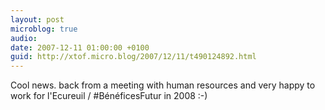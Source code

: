 ```yaml
---
layout: post
microblog: true
audio: 
date: 2007-12-11 01:00:00 +0100
guid: http://xtof.micro.blog/2007/12/11/t490124892.html
---
```

Cool news. back from a meeting with human resources and very happy to work for l'Ecureuil / #BénéficesFutur in 2008 :-)
